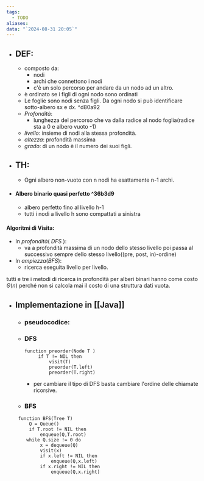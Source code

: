```yaml
---
tags:
  - TODO
aliases: 
data: "`2024-08-31 20:05`"
---
```

- ## DEF:
	- composto da:
		- nodi
		- archi che connettono i nodi 
		- c'è un solo percorso per andare da un nodo ad un altro.
	-  è ordinato se i figli di ogni nodo sono ordinati
	- Le foglie sono nodi senza figli. Da ogni nodo si può identificare sotto-albero sx e dx. ^d80a92
	- _Profondità_:
		- lunghezza del percorso che va dalla radice al nodo foglia(radice sta a 0 e albero vuoto -1)
	- _livello_: insieme di nodi alla stessa profondità.
	- _altezza_: profondità massima 
	- _grado_: di un nodo è il numero dei suoi figli.
- ## TH:
	- Ogni albero non-vuoto con n nodi ha esattamente n-1 archi. 

- #### Albero binario quasi perfetto ^36b3d9
	- albero perfetto fino al livello h-1
	- tutti i nodi a livello h sono compattati a sinistra 
#### Algoritmi di Visita:
- In _profondità_( _DFS_ ):
	- va a profondità massima di un nodo dello stesso livello poi passa al successivo sempre dello stesso livello((pre, post, in)-ordine)
- In _ampiezza_(_BFS_):
	- ricerca eseguita livello per livello.


tutti e tre i metodi di ricerca in profondità per alberi binari hanno come costo $\Theta (n)$ perché non si calcola mai il costo di una struttura dati vuota.

- ## Implementazione in [[Java]] 
	- ### pseudocodice:
	- ### DFS
		```pseudo
		function preorder(Node T )
			 if T != NIL then
				 visit(T)
				 preorder(T.left)
				 preorder(T.right)
		```
		- per cambiare il tipo di DFS basta cambiare l'ordine delle chiamate ricorsive.
	- ### BFS
	```
	 function BFS(Tree T)
		 Q = Queue()
		 if T.root != NIL then
			 enqueue(Q,T.root)
		while Q.size != 0 do
			 x = dequeue(Q)
			 visit(x)
			 if x.left != NIL then
				 enqueue(Q,x.left)
			 if x.right != NIL then
				 enqueue(Q,x.right)
	```

